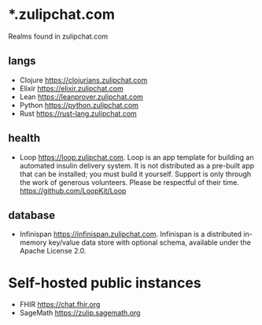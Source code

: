 # *.zulipchat.com

Realms found in zulipchat.com

## langs

- Clojure https://clojurians.zulipchat.com
- Elixir https://elixir.zulipchat.com
- Lean https://leanprover.zulipchat.com
- Python https://python.zulipchat.com
- Rust https://rust-lang.zulipchat.com

## health
- Loop https://loop.zulipchat.com. Loop is an app template for building an automated insulin delivery system. It is not distributed as a pre-built app that can be installed; you must build it yourself. Support is only through the work of generous volunteers. Please be respectful of their time. https://github.com/LoopKit/Loop

## database
- Infinispan https://infinispan.zulipchat.com. Infinispan is a distributed in-memory key/value data store with optional schema, available under the Apache License 2.0.

# Self-hosted public instances

- FHIR https://chat.fhir.org
- SageMath https://zulip.sagemath.org
